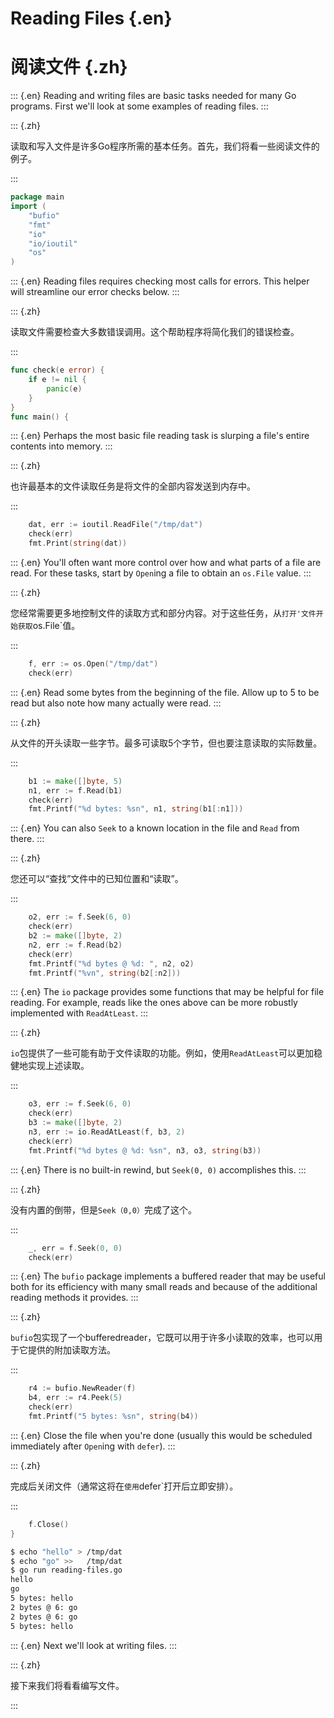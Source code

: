 
# Reading Files {.en}


# 阅读文件 {.zh}


::: {.en}
Reading and writing files are basic tasks needed for
many Go programs. First we'll look at some examples of
reading files.
:::

::: {.zh}

读取和写入文件是许多Go程序所需的基本任务。首先，我们将看一些阅读文件的例子。

:::


```go
package main
import (
	"bufio"
	"fmt"
	"io"
	"io/ioutil"
	"os"
)
```


::: {.en}
Reading files requires checking most calls for errors.
This helper will streamline our error checks below.
:::

::: {.zh}

读取文件需要检查大多数错误调用。这个帮助程序将简化我们的错误检查。

:::


```go
func check(e error) {
	if e != nil {
		panic(e)
	}
}
func main() {
```


::: {.en}
Perhaps the most basic file reading task is
slurping a file's entire contents into memory.
:::

::: {.zh}

也许最基本的文件读取任务是将文件的全部内容发送到内存中。

:::


```go
	dat, err := ioutil.ReadFile("/tmp/dat")
	check(err)
	fmt.Print(string(dat))
```


::: {.en}
You'll often want more control over how and what
parts of a file are read. For these tasks, start
by `Open`ing a file to obtain an `os.File` value.
:::

::: {.zh}

您经常需要更多地控制文件的读取方式和部分内容。对于这些任务，从`打开'文件开始获取`os.File`值。

:::


```go
	f, err := os.Open("/tmp/dat")
	check(err)
```


::: {.en}
Read some bytes from the beginning of the file.
Allow up to 5 to be read but also note how many
actually were read.
:::

::: {.zh}

从文件的开头读取一些字节。最多可读取5个字节，但也要注意读取的实际数量。

:::


```go
	b1 := make([]byte, 5)
	n1, err := f.Read(b1)
	check(err)
	fmt.Printf("%d bytes: %sn", n1, string(b1[:n1]))
```


::: {.en}
You can also `Seek` to a known location in the file
and `Read` from there.
:::

::: {.zh}

您还可以“查找”文件中的已知位置和“读取”。

:::


```go
	o2, err := f.Seek(6, 0)
	check(err)
	b2 := make([]byte, 2)
	n2, err := f.Read(b2)
	check(err)
	fmt.Printf("%d bytes @ %d: ", n2, o2)
	fmt.Printf("%vn", string(b2[:n2]))
```


::: {.en}
The `io` package provides some functions that may
be helpful for file reading. For example, reads
like the ones above can be more robustly
implemented with `ReadAtLeast`.
:::

::: {.zh}

`io`包提供了一些可能有助于文件读取的功能。例如，使用`ReadAtLeast`可以更加稳健地实现上述读取。

:::


```go
	o3, err := f.Seek(6, 0)
	check(err)
	b3 := make([]byte, 2)
	n3, err := io.ReadAtLeast(f, b3, 2)
	check(err)
	fmt.Printf("%d bytes @ %d: %sn", n3, o3, string(b3))
```


::: {.en}
There is no built-in rewind, but `Seek(0, 0)`
accomplishes this.
:::

::: {.zh}

没有内置的倒带，但是`Seek（0,0）`完成了这个。

:::


```go
	_, err = f.Seek(0, 0)
	check(err)
```


::: {.en}
The `bufio` package implements a buffered
reader that may be useful both for its efficiency
with many small reads and because of the additional
reading methods it provides.
:::

::: {.zh}

`bufio`包实现了一个bufferedreader，它既可以用于许多小读取的效率，也可以用于它提供的附加读取方法。

:::


```go
	r4 := bufio.NewReader(f)
	b4, err := r4.Peek(5)
	check(err)
	fmt.Printf("5 bytes: %sn", string(b4))
```


::: {.en}
Close the file when you're done (usually this would
be scheduled immediately after `Open`ing with
`defer`).
:::

::: {.zh}

完成后关闭文件（通常这将在`使用`defer`打开后立即安排）。

:::


```go
	f.Close()
}
```


```bash
$ echo "hello" > /tmp/dat
$ echo "go" >>   /tmp/dat
$ go run reading-files.go
hello
go
5 bytes: hello
2 bytes @ 6: go
2 bytes @ 6: go
5 bytes: hello
```


::: {.en}
Next we'll look at writing files.
:::

::: {.zh}

接下来我们将看看编写文件。

:::


